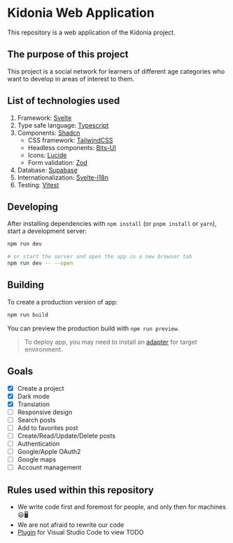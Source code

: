 # Kidonia Web Application

This repository is a web application of the Kidonia project.

## The purpose of this project

This project is a social network for learners of different age categories who want to develop in areas of interest to them.

## List of technologies used

1. Framework: [Svelte](https://svelte.dev/)
2. Type safe language: [Typescript](https://www.typescriptlang.org/)
3. Components: [Shadcn](https://next.shadcn-svelte.com/)
   - CSS framework: [TailwindCSS](https://tailwindcss.com/)
   - Headless components: [Bits-UI](https://bits-ui.com/docs/introduction/)
   - Icons: [Lucide](https://lucide.dev/guide/packages/lucide-svelte/)
   - Form validation: [Zod](https://zod.dev/)
4. Database: [Supabase](https://supabase.com/)
5. Internationalization: [Svelte-i18n](svelte-i18n-svelte5)
6. Testing: [Vitest](https://vitest.dev/)

## Developing

After installing dependencies with `npm install` (or `pnpm install` or `yarn`), start a development server:

```bash
npm run dev

# or start the server and open the app in a new browser tab
npm run dev -- --open
```

## Building

To create a production version of app:

```bash
npm run build
```

You can preview the production build with `npm run preview`.

> To deploy app, you may need to install an [adapter](https://kit.svelte.dev/docs/adapters) for target environment.

## Goals

- [x] Create a project
- [x] Dark mode
- [x] Translation
- [ ] Responsive design
- [ ] Search posts
- [ ] Add to favorites post
- [ ] Create/Read/Update/Delete posts
- [ ] Authentication
- [ ] Google/Apple OAuth2
- [ ] Google maps
- [ ] Account management

## Rules used within this repository

- We write code first and foremost for people, and only then for machines😃🖥️
- We are not afraid to rewrite our code
- [Plugin](https://marketplace.visualstudio.com/items?itemName=Gruntfuggly.todo-tree&ssr=false#review-details) for Visual Studio Code to view TODO
